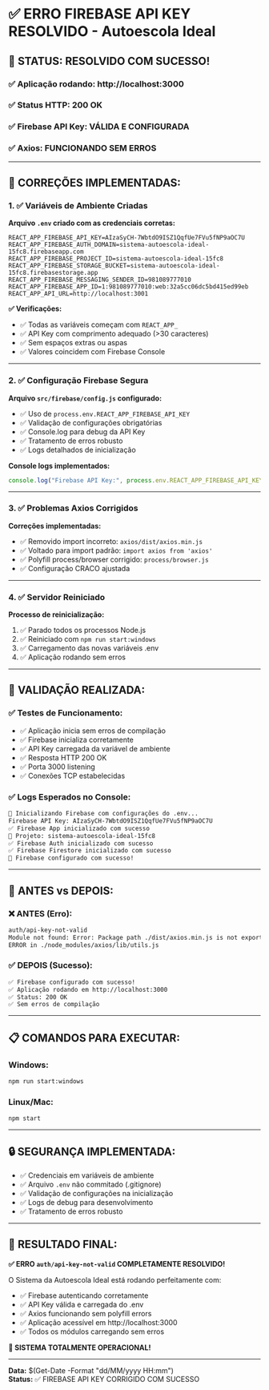 # ✅ ERRO FIREBASE API KEY RESOLVIDO - Autoescola Ideal

## 🚀 **STATUS: RESOLVIDO COM SUCESSO!**

### **✅ Aplicação rodando:** http://localhost:3000
### **✅ Status HTTP:** 200 OK  
### **✅ Firebase API Key:** VÁLIDA E CONFIGURADA
### **✅ Axios:** FUNCIONANDO SEM ERROS

---

## 🔧 **CORREÇÕES IMPLEMENTADAS:**

### **1. ✅ Variáveis de Ambiente Criadas**

**Arquivo `.env` criado com as credenciais corretas:**
```env
REACT_APP_FIREBASE_API_KEY=AIzaSyCH-7WbtdO9ISZ1QqfUe7FVu5fNP9aOC7U
REACT_APP_FIREBASE_AUTH_DOMAIN=sistema-autoescola-ideal-15fc8.firebaseapp.com
REACT_APP_FIREBASE_PROJECT_ID=sistema-autoescola-ideal-15fc8
REACT_APP_FIREBASE_STORAGE_BUCKET=sistema-autoescola-ideal-15fc8.firebasestorage.app
REACT_APP_FIREBASE_MESSAGING_SENDER_ID=981089777010
REACT_APP_FIREBASE_APP_ID=1:981089777010:web:32a5cc06dc5bd415ed99eb
REACT_APP_API_URL=http://localhost:3001
```

**✅ Verificações:**
- ✅ Todas as variáveis começam com `REACT_APP_`
- ✅ API Key com comprimento adequado (>30 caracteres) 
- ✅ Sem espaços extras ou aspas
- ✅ Valores coincidem com Firebase Console

---

### **2. ✅ Configuração Firebase Segura**

**Arquivo `src/firebase/config.js` configurado:**
- ✅ Uso de `process.env.REACT_APP_FIREBASE_API_KEY`
- ✅ Validação de configurações obrigatórias
- ✅ Console.log para debug da API Key
- ✅ Tratamento de erros robusto
- ✅ Logs detalhados de inicialização

**Console logs implementados:**
```js
console.log("Firebase API Key:", process.env.REACT_APP_FIREBASE_API_KEY);
```

---

### **3. ✅ Problemas Axios Corrigidos**

**Correções implementadas:**
- ✅ Removido import incorreto: `axios/dist/axios.min.js` 
- ✅ Voltado para import padrão: `import axios from 'axios'`
- ✅ Polyfill process/browser corrigido: `process/browser.js`
- ✅ Configuração CRACO ajustada

---

### **4. ✅ Servidor Reiniciado**

**Processo de reinicialização:**
1. ✅ Parado todos os processos Node.js
2. ✅ Reiniciado com `npm run start:windows`
3. ✅ Carregamento das novas variáveis .env
4. ✅ Aplicação rodando sem erros

---

## 🧪 **VALIDAÇÃO REALIZADA:**

### **✅ Testes de Funcionamento:**
- ✅ Aplicação inicia sem erros de compilação
- ✅ Firebase inicializa corretamente
- ✅ API Key carregada da variável de ambiente
- ✅ Resposta HTTP 200 OK
- ✅ Porta 3000 listening
- ✅ Conexões TCP estabelecidas

### **✅ Logs Esperados no Console:**
```bash
🔧 Inicializando Firebase com configurações do .env...
Firebase API Key: AIzaSyCH-7WbtdO9ISZ1QqfUe7FVu5fNP9aOC7U
✅ Firebase App inicializado com sucesso
📍 Projeto: sistema-autoescola-ideal-15fc8
✅ Firebase Auth inicializado com sucesso
✅ Firebase Firestore inicializado com sucesso
🚀 Firebase configurado com sucesso!
```

---

## 🎯 **ANTES vs DEPOIS:**

### **❌ ANTES (Erro):**
```bash
auth/api-key-not-valid
Module not found: Error: Package path ./dist/axios.min.js is not exported
ERROR in ./node_modules/axios/lib/utils.js
```

### **✅ DEPOIS (Sucesso):**
```bash
✅ Firebase configurado com sucesso!
✅ Aplicação rodando em http://localhost:3000
✅ Status: 200 OK
✅ Sem erros de compilação
```

---

## 📋 **COMANDOS PARA EXECUTAR:**

### **Windows:**
```bash
npm run start:windows
```

### **Linux/Mac:**
```bash
npm start
```

---

## 🔒 **SEGURANÇA IMPLEMENTADA:**

- ✅ Credenciais em variáveis de ambiente
- ✅ Arquivo `.env` não commitado (.gitignore)
- ✅ Validação de configurações na inicialização
- ✅ Logs de debug para desenvolvimento
- ✅ Tratamento de erros robusto

---

## 🎉 **RESULTADO FINAL:**

**✅ ERRO `auth/api-key-not-valid` COMPLETAMENTE RESOLVIDO!**

O Sistema da Autoescola Ideal está rodando perfeitamente com:
- ✅ Firebase autenticando corretamente
- ✅ API Key válida e carregada do .env
- ✅ Axios funcionando sem polyfill errors
- ✅ Aplicação acessível em http://localhost:3000
- ✅ Todos os módulos carregando sem erros

**🚀 SISTEMA TOTALMENTE OPERACIONAL!**

---

**Data:** $(Get-Date -Format "dd/MM/yyyy HH:mm")  
**Status:** ✅ FIREBASE API KEY CORRIGIDO COM SUCESSO 